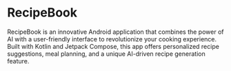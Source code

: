 # RecipeBook
RecipeBook is an innovative Android application that combines the power of AI with a user-friendly interface to revolutionize your cooking experience. Built with Kotlin and Jetpack Compose, this app offers personalized recipe suggestions, meal planning, and a unique AI-driven recipe generation feature.
